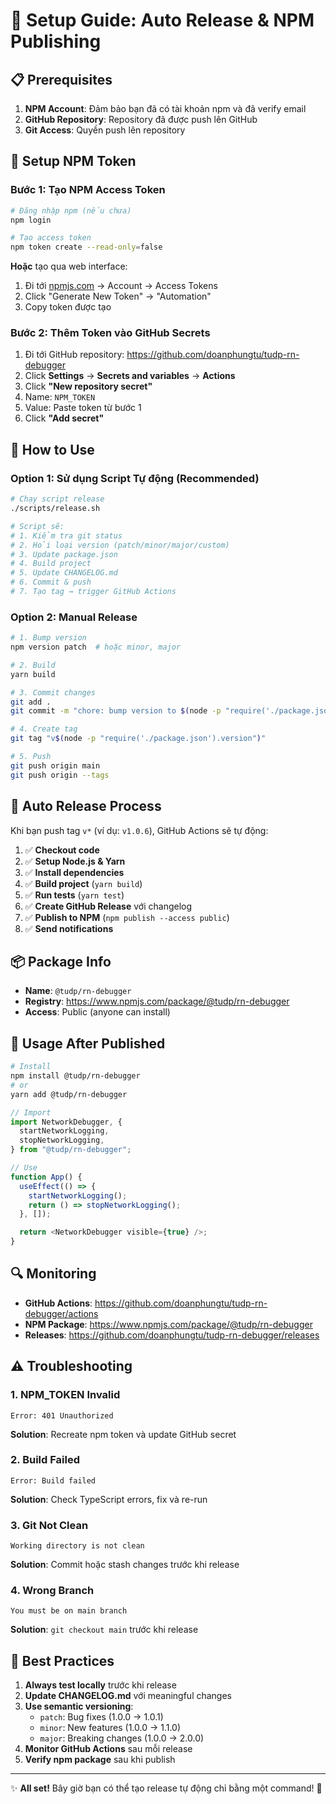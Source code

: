 # 🚀 Setup Guide: Auto Release & NPM Publishing

## 📋 Prerequisites

1. **NPM Account**: Đảm bảo bạn đã có tài khoản npm và đã verify email
2. **GitHub Repository**: Repository đã được push lên GitHub
3. **Git Access**: Quyền push lên repository

## 🔑 Setup NPM Token

### Bước 1: Tạo NPM Access Token

```bash
# Đăng nhập npm (nếu chưa)
npm login

# Tạo access token
npm token create --read-only=false
```

**Hoặc** tạo qua web interface:

1. Đi tới [npmjs.com](https://www.npmjs.com) → Account → Access Tokens
2. Click "Generate New Token" → "Automation"
3. Copy token được tạo

### Bước 2: Thêm Token vào GitHub Secrets

1. Đi tới GitHub repository: https://github.com/doanphungtu/tudp-rn-debugger
2. Click **Settings** → **Secrets and variables** → **Actions**
3. Click **"New repository secret"**
4. Name: `NPM_TOKEN`
5. Value: Paste token từ bước 1
6. Click **"Add secret"**

## 🎯 How to Use

### Option 1: Sử dụng Script Tự động (Recommended)

```bash
# Chạy script release
./scripts/release.sh

# Script sẽ:
# 1. Kiểm tra git status
# 2. Hỏi loại version (patch/minor/major/custom)
# 3. Update package.json
# 4. Build project
# 5. Update CHANGELOG.md
# 6. Commit & push
# 7. Tạo tag → trigger GitHub Actions
```

### Option 2: Manual Release

```bash
# 1. Bump version
npm version patch  # hoặc minor, major

# 2. Build
yarn build

# 3. Commit changes
git add .
git commit -m "chore: bump version to $(node -p "require('./package.json').version")"

# 4. Create tag
git tag "v$(node -p "require('./package.json').version")"

# 5. Push
git push origin main
git push origin --tags
```

## 🔄 Auto Release Process

Khi bạn push tag `v*` (ví dụ: `v1.0.6`), GitHub Actions sẽ tự động:

1. ✅ **Checkout code**
2. ✅ **Setup Node.js & Yarn**
3. ✅ **Install dependencies**
4. ✅ **Build project** (`yarn build`)
5. ✅ **Run tests** (`yarn test`)
6. ✅ **Create GitHub Release** với changelog
7. ✅ **Publish to NPM** (`npm publish --access public`)
8. ✅ **Send notifications**

## 📦 Package Info

- **Name**: `@tudp/rn-debugger`
- **Registry**: https://www.npmjs.com/package/@tudp/rn-debugger
- **Access**: Public (anyone can install)

## 🎉 Usage After Published

```bash
# Install
npm install @tudp/rn-debugger
# or
yarn add @tudp/rn-debugger
```

```typescript
// Import
import NetworkDebugger, {
  startNetworkLogging,
  stopNetworkLogging,
} from "@tudp/rn-debugger";

// Use
function App() {
  useEffect(() => {
    startNetworkLogging();
    return () => stopNetworkLogging();
  }, []);

  return <NetworkDebugger visible={true} />;
}
```

## 🔍 Monitoring

- **GitHub Actions**: https://github.com/doanphungtu/tudp-rn-debugger/actions
- **NPM Package**: https://www.npmjs.com/package/@tudp/rn-debugger
- **Releases**: https://github.com/doanphungtu/tudp-rn-debugger/releases

## ⚠️ Troubleshooting

### 1. NPM_TOKEN Invalid

```
Error: 401 Unauthorized
```

**Solution**: Recreate npm token và update GitHub secret

### 2. Build Failed

```
Error: Build failed
```

**Solution**: Check TypeScript errors, fix và re-run

### 3. Git Not Clean

```
Working directory is not clean
```

**Solution**: Commit hoặc stash changes trước khi release

### 4. Wrong Branch

```
You must be on main branch
```

**Solution**: `git checkout main` trước khi release

## 🎯 Best Practices

1. **Always test locally** trước khi release
2. **Update CHANGELOG.md** với meaningful changes
3. **Use semantic versioning**:
   - `patch`: Bug fixes (1.0.0 → 1.0.1)
   - `minor`: New features (1.0.0 → 1.1.0)
   - `major`: Breaking changes (1.0.0 → 2.0.0)
4. **Monitor GitHub Actions** sau mỗi release
5. **Verify npm package** sau khi publish

---

✨ **All set!** Bây giờ bạn có thể tạo release tự động chỉ bằng một command! 🚀
